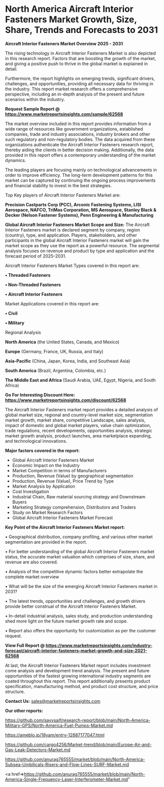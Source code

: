 # North America Aircraft Interior Fasteners Market Growth, Size, Share, Trends and Forecasts to 2031

<Strong> Aircraft Interior Fasteners Market Overview 2025 - 2031</strong>

The rising technology in Aircraft Interior Fasteners Market is also depicted in this research report. Factors that are boosting the growth of the market, and giving a positive push to thrive in the global market is explained in detail.

Furthermore, the report highlights on emerging trends, significant drivers, challenges, and opportunities, providing all necessary data for thriving in the industry. This report market research offers a comprehensive perspective, including an in-depth analysis of the present and future scenarios within the industry.

<strong>Request Sample Report @ <a href=https://www.marketreportsinsights.com/sample/62568>https://www.marketreportsinsights.com/sample/62568</a></strong>

The market overview included in this report provides information from a wide range of resources like government organizations, established companies, trade and industry associations, industry brokers and other such regulatory and non-regulatory bodies. The data acquired from these organizations authenticate the Aircraft Interior Fasteners research report, thereby aiding the clients in better decision making. Additionally, the data provided in this report offers a contemporary understanding of the market dynamics.

The leading players are focusing mainly on technological advancements in order to improve efficiency. The long-term development patterns for this market can be captured by continuing the ongoing process improvements and financial stability to invest in the best strategies.

Top Key players of Aircraft Interior Fasteners Market are:

<strong>Precision Castparts Corp (PCC), Arconic Fastening Systems, LISI Aerospace, NAFCO, TriMas Corporation, MS Aerospace, Stanley Black & Decker (Nelson Fastener Systems), Penn Engineering & Manufacturing</strong>

<strong><b>Global Aircraft Interior Fasteners Market Scope and Size:</b></strong>
The Aircraft Interior Fasteners market is declared segment by company, region (country), type, and application. Players, stakeholders, and other participants in the global Aircraft Interior Fasteners market will gain the market scope as they use the report as a powerful resource. The segmental analysis focuses on revenue and product by type and application and the forecast period of 2025-2031.

Aircraft Interior Fasteners Market Types covered in this report are:

<strong>• Threaded Fasteners

• Non-Threaded Fasteners

• Aircraft Interior Fasteners</strong>

Market Applications covered in this report are:

<strong>• Civil

• Military</strong> 

Regional Analysis

<strong>North America</strong> (the United States, Canada, and Mexico)

<strong>Europe</strong> (Germany, France, UK, Russia, and Italy)

<strong>Asia-Pacific</strong> (China, Japan, Korea, India, and Southeast Asia)

<strong>South America</strong> (Brazil, Argentina, Colombia, etc.)

<strong>The Middle East and Africa</strong> (Saudi Arabia, UAE, Egypt, Nigeria, and South Africa)

<strong>Go For Interesting Discount Here: <a href=https://www.marketreportsinsights.com/discount/62568>https://www.marketreportsinsights.com/discount/62568</a></strong>

The Aircraft Interior Fasteners market report provides a detailed analysis of global market size, regional and country-level market size, segmentation market growth, market share, competitive Landscape, sales analysis, impact of domestic and global market players, value chain optimization, trade regulations, recent developments, opportunities analysis, strategic market growth analysis, product launches, area marketplace expanding, and technological innovations.

<strong><b>Major factors covered in the report:</b></strong>
<ul>
  <li>Global Aircraft Interior Fasteners Market </li>
  <li>Economic Impact on the Industry</li>
  <li>Market Competition in terms of Manufacturers</li>
  <li>Production, Revenue (Value) by geographical segmentation</li>
  <li>Production, Revenue (Value), Price Trend by Type</li>
  <li>Market Analysis by Application</li>
  <li>Cost Investigation</li>
  <li>Industrial Chain, Raw material sourcing strategy and Downstream Buyers</li>
  <li>Marketing Strategy comprehension, Distributors and Traders</li>
  <li>Study on Market Research Factors</li>
  <li>Global Aircraft Interior Fasteners Market Forecast</li>
</ul>

<strong><b>Key Point of the Aircraft Interior Fasteners Market report:</b></strong>

• Geographical distribution, company profiling, and various other market segmentation are provided in the report.

• For better understanding of the global Aircraft Interior Fasteners market status, the accurate market valuation which comprises of size, share, and revenue are also covered.

• Analysis of the competitive dynamic factors better extrapolate the complete market overview

• What will be the size of the emerging Aircraft Interior Fasteners market in 2031?

• The latest trends, opportunities and challenges, and growth drivers provide better construal of the Aircraft Interior Fasteners Market.

• In-detail industrial analysis, sales study, and production understanding shed more light on the future market growth rate and scope.

• Report also offers the opportunity for customization as per the customer request.

<strong><b>View Full Report @ <a href=https://www.marketreportsinsights.com/industry-forecast/aircraft-interior-fasteners-market-growth-and-size-2021-62568>https://www.marketreportsinsights.com/industry-forecast/aircraft-interior-fasteners-market-growth-and-size-2021-62568</a></b></strong>


At last, the Aircraft Interior Fasteners Market report includes investment come analysis and development trend analysis. The present and future opportunities of the fastest growing international industry segments are coated throughout this report. This report additionally presents product specification, manufacturing method, and product cost structure, and price structure.

<strong>Contact Us:</strong>
sales@marketreportsinsights.com

<strong>Our other reports:</strong>

<a href=https://github.com/sayysaif/research-report/blob/main/North-America-Military-GPS/North-America-Fuel-Pumps-Market.md>https://github.com/sayysaif/research-report/blob/main/North-America-Military-GPS/North-America-Fuel-Pumps-Market.md</a>

<a href=https://ameblo.jp/18yam/entry-12887177047.html>https://ameblo.jp/18yam/entry-12887177047.html</a>

<a href=https://github.com/cargo4256/Market-trend/blob/main/Europe-Air-and-Gas-Leak-Detectors-Market.md>https://github.com/cargo4256/Market-trend/blob/main/Europe-Air-and-Gas-Leak-Detectors-Market.md</a>

<a href=https://github.com/anurag765555/market/blob/main/North-America-Subsea-Umbilicals-Risers-and-Flow-Lines-SURF-Market.md>https://github.com/anurag765555/market/blob/main/North-America-Subsea-Umbilicals-Risers-and-Flow-Lines-SURF-Market.md</a>

<a href=>https://github.com/anurag765555/market/blob/main/North-America-Single-Frequency-Laser-Interferometer-Market.md</a>"
